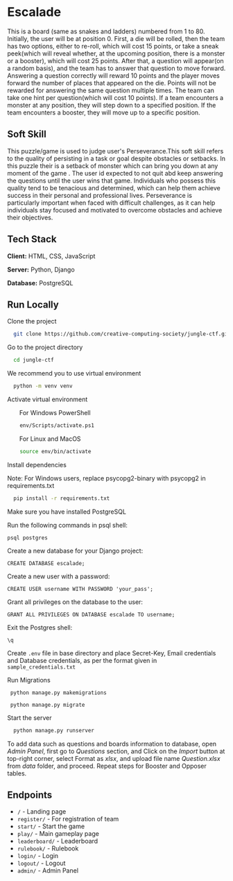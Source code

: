 # Escalade

 This is a board (same as snakes and ladders) numbered from 1 to 80. Initially, the user will be at position 0. First, a die will be rolled, then the team has two options, either to re-roll, which will cost 15 points, or take a sneak peek(which will reveal whether, at the upcoming position, there is a monster or a booster), which will cost 25 points. After that, a question will appear(on a random basis), and the team has to answer that question to move forward. Answering a question correctly will reward 10 points and the player moves forward the number of places that appeared on the die. Points will not be rewarded for answering the same question multiple times. The team can take one hint per question(which will cost 10 points). If a team encounters a monster at any position, they will step down to a specified position. If the team encounters a booster, they will move up to a specific position.

## Soft Skill 
This puzzle/game is used to judge user's Perseverance.This soft skill refers to the quality of persisting in a task or goal despite obstacles or setbacks.
In this puzzle their is a setback of monster which can bring you down at any moment of the game . The user id expected to not quit abd keep answering the questions until the user wins that game. Individuals who possess this quality tend to be tenacious and determined, which can help them achieve success in their personal and professional lives. Perseverance is particularly important when faced with difficult challenges, as it can help individuals stay focused and motivated to overcome obstacles and achieve their objectives.

## Tech Stack

**Client:** HTML, CSS, JavaScript

**Server:** Python, Django

**Database:** PostgreSQL

## Run Locally

Clone the project

```bash
  git clone https://github.com/creative-computing-society/jungle-ctf.git
```

Go to the project directory

```bash
  cd jungle-ctf
```

We recommend you to use virtual environment

```bash
  python -m venv venv
```

Activate virtual environment

&emsp;&emsp;For Windows PowerShell

```bash
    env/Scripts/activate.ps1
```

&emsp;&emsp;For Linux and MacOS

```bash
    source env/bin/activate
```

Install dependencies

Note: For Windows users, replace psycopg2-binary with psycopg2 in requirements.txt

```bash
  pip install -r requirements.txt
```

Make sure you have installed PostgreSQL

Run the following commands in psql shell:  
```
psql postgres
```
Create a new database for your Django project:
```
CREATE DATABASE escalade;
```
Create a new user with a password:
```
CREATE USER username WITH PASSWORD 'your_pass';
```
Grant all privileges on the database to the user:

```
GRANT ALL PRIVILEGES ON DATABASE escalade TO username;
```
Exit the Postgres shell:
```
\q
```

Create `.env` file in base directory and place Secret-Key, Email credentials and Database credentials, as per the format given in `sample_credentials.txt`

Run Migrations

```
 python manage.py makemigrations
```

```
 python manage.py migrate
```

Start the server

```bash
  python manage.py runserver
```

To add data such as questions and boards information to database, open *Admin Panel*, first go to *Questions* section, and Click on the *Import* button at top-right corner, select Format as *xlsx*, and upload file name *Question.xlsx* from *data* folder, and proceed. Repeat steps for Booster and Opposer tables.

## Endpoints

- `/` - Landing page
- `register/` - For registration of team
- `start/` - Start the game
- `play/` - Main gameplay page
- `leaderboard/` - Leaderboard
- `rulebook/` - Rulebook
- `login/` - Login
- `logout/` - Logout
- `admin/` - Admin Panel



